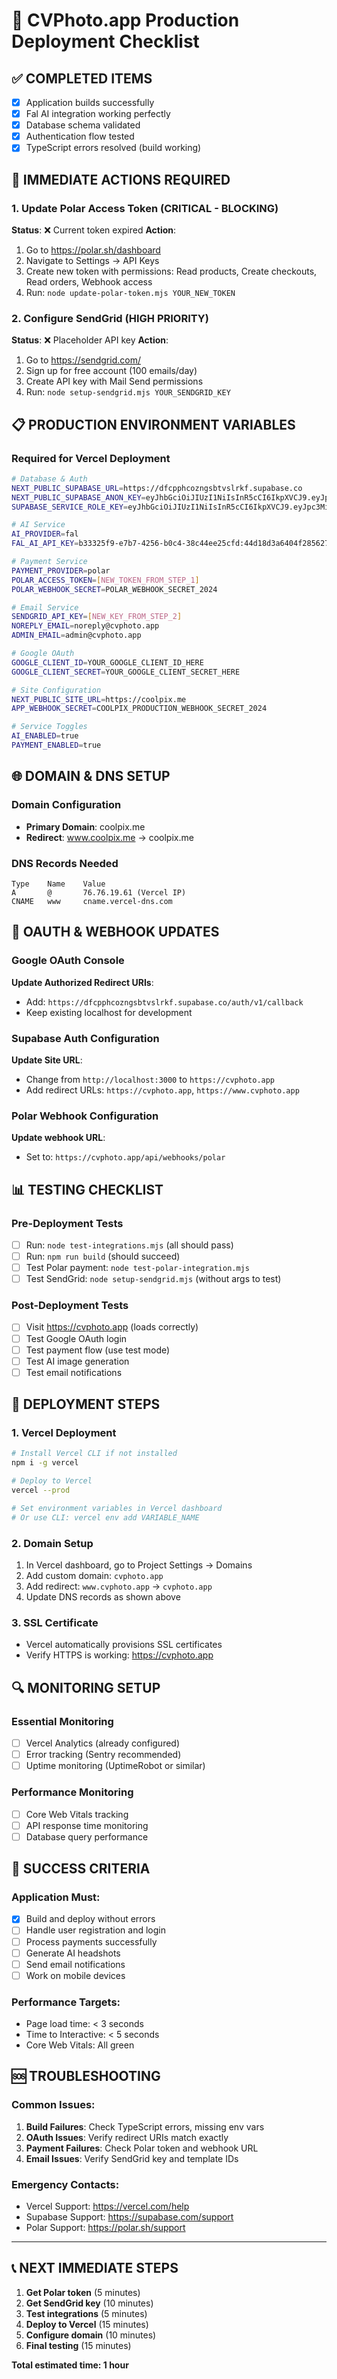 # 🚀 CVPhoto.app Production Deployment Checklist

## ✅ COMPLETED ITEMS
- [x] Application builds successfully
- [x] Fal AI integration working perfectly
- [x] Database schema validated
- [x] Authentication flow tested
- [x] TypeScript errors resolved (build working)

## 🔧 IMMEDIATE ACTIONS REQUIRED

### 1. Update Polar Access Token (CRITICAL - BLOCKING)
**Status**: ❌ Current token expired
**Action**: 
1. Go to https://polar.sh/dashboard
2. Navigate to Settings → API Keys
3. Create new token with permissions: Read products, Create checkouts, Read orders, Webhook access
4. Run: `node update-polar-token.mjs YOUR_NEW_TOKEN`

### 2. Configure SendGrid (HIGH PRIORITY)
**Status**: ❌ Placeholder API key
**Action**:
1. Go to https://sendgrid.com/
2. Sign up for free account (100 emails/day)
3. Create API key with Mail Send permissions
4. Run: `node setup-sendgrid.mjs YOUR_SENDGRID_KEY`

## 📋 PRODUCTION ENVIRONMENT VARIABLES

### Required for Vercel Deployment
```bash
# Database & Auth
NEXT_PUBLIC_SUPABASE_URL=https://dfcpphcozngsbtvslrkf.supabase.co
NEXT_PUBLIC_SUPABASE_ANON_KEY=eyJhbGciOiJIUzI1NiIsInR5cCI6IkpXVCJ9.eyJpc3MiOiJzdXBhYmFzZSIsInJlZiI6ImRmY3BwaGNvem5nc2J0dnNscmtmIiwicm9sZSI6ImFub24iLCJpYXQiOjE3NDE5NTA2NTgsImV4cCI6MjA1NzUyNjY1OH0.3YVRK1zBW4_ge09ZKX2ZCE5XcNUOh7fLsloVJ8loLJ8
SUPABASE_SERVICE_ROLE_KEY=eyJhbGciOiJIUzI1NiIsInR5cCI6IkpXVCJ9.eyJpc3MiOiJzdXBhYmFzZSIsInJlZiI6ImRmY3BwaGNvem5nc2J0dnNscmtmIiwicm9sZSI6InNlcnZpY2Vfcm9sZSIsImlhdCI6MTc0MTk1MDY1OCwiZXhwIjoyMDU3NTI2NjU4fQ.bKEcGZbgc3bM7ft7R-qXVvXS6wmBV9gNx_qaX964rQw

# AI Service
AI_PROVIDER=fal
FAL_AI_API_KEY=b33325f9-e7b7-4256-b0c4-38c44ee25cfd:44d18d3a6404f2856275482ea1093a5b

# Payment Service
PAYMENT_PROVIDER=polar
POLAR_ACCESS_TOKEN=[NEW_TOKEN_FROM_STEP_1]
POLAR_WEBHOOK_SECRET=POLAR_WEBHOOK_SECRET_2024

# Email Service
SENDGRID_API_KEY=[NEW_KEY_FROM_STEP_2]
NOREPLY_EMAIL=noreply@cvphoto.app
ADMIN_EMAIL=admin@cvphoto.app

# Google OAuth
GOOGLE_CLIENT_ID=YOUR_GOOGLE_CLIENT_ID_HERE
GOOGLE_CLIENT_SECRET=YOUR_GOOGLE_CLIENT_SECRET_HERE

# Site Configuration
NEXT_PUBLIC_SITE_URL=https://coolpix.me
APP_WEBHOOK_SECRET=COOLPIX_PRODUCTION_WEBHOOK_SECRET_2024

# Service Toggles
AI_ENABLED=true
PAYMENT_ENABLED=true
```

## 🌐 DOMAIN & DNS SETUP

### Domain Configuration
- **Primary Domain**: coolpix.me
- **Redirect**: www.coolpix.me → coolpix.me

### DNS Records Needed
```
Type    Name    Value
A       @       76.76.19.61 (Vercel IP)
CNAME   www     cname.vercel-dns.com
```

## 🔐 OAUTH & WEBHOOK UPDATES

### Google OAuth Console
**Update Authorized Redirect URIs**:
- Add: `https://dfcpphcozngsbtvslrkf.supabase.co/auth/v1/callback`
- Keep existing localhost for development

### Supabase Auth Configuration
**Update Site URL**: 
- Change from `http://localhost:3000` to `https://cvphoto.app`
- Add redirect URLs: `https://cvphoto.app`, `https://www.cvphoto.app`

### Polar Webhook Configuration
**Update webhook URL**:
- Set to: `https://cvphoto.app/api/webhooks/polar`

## 📊 TESTING CHECKLIST

### Pre-Deployment Tests
- [ ] Run: `node test-integrations.mjs` (all should pass)
- [ ] Run: `npm run build` (should succeed)
- [ ] Test Polar payment: `node test-polar-integration.mjs`
- [ ] Test SendGrid: `node setup-sendgrid.mjs` (without args to test)

### Post-Deployment Tests
- [ ] Visit https://cvphoto.app (loads correctly)
- [ ] Test Google OAuth login
- [ ] Test payment flow (use test mode)
- [ ] Test AI image generation
- [ ] Test email notifications

## 🚀 DEPLOYMENT STEPS

### 1. Vercel Deployment
```bash
# Install Vercel CLI if not installed
npm i -g vercel

# Deploy to Vercel
vercel --prod

# Set environment variables in Vercel dashboard
# Or use CLI: vercel env add VARIABLE_NAME
```

### 2. Domain Setup
1. In Vercel dashboard, go to Project Settings → Domains
2. Add custom domain: `cvphoto.app`
3. Add redirect: `www.cvphoto.app` → `cvphoto.app`
4. Update DNS records as shown above

### 3. SSL Certificate
- Vercel automatically provisions SSL certificates
- Verify HTTPS is working: https://cvphoto.app

## 🔍 MONITORING SETUP

### Essential Monitoring
- [ ] Vercel Analytics (already configured)
- [ ] Error tracking (Sentry recommended)
- [ ] Uptime monitoring (UptimeRobot or similar)

### Performance Monitoring
- [ ] Core Web Vitals tracking
- [ ] API response time monitoring
- [ ] Database query performance

## 🎯 SUCCESS CRITERIA

### Application Must:
- [x] Build and deploy without errors
- [ ] Handle user registration and login
- [ ] Process payments successfully
- [ ] Generate AI headshots
- [ ] Send email notifications
- [ ] Work on mobile devices

### Performance Targets:
- Page load time: < 3 seconds
- Time to Interactive: < 5 seconds
- Core Web Vitals: All green

## 🆘 TROUBLESHOOTING

### Common Issues:
1. **Build Failures**: Check TypeScript errors, missing env vars
2. **OAuth Issues**: Verify redirect URIs match exactly
3. **Payment Failures**: Check Polar token and webhook URL
4. **Email Issues**: Verify SendGrid key and template IDs

### Emergency Contacts:
- Vercel Support: https://vercel.com/help
- Supabase Support: https://supabase.com/support
- Polar Support: https://polar.sh/support

---

## 📞 NEXT IMMEDIATE STEPS

1. **Get Polar token** (5 minutes)
2. **Get SendGrid key** (10 minutes)  
3. **Test integrations** (5 minutes)
4. **Deploy to Vercel** (15 minutes)
5. **Configure domain** (10 minutes)
6. **Final testing** (15 minutes)

**Total estimated time: 1 hour**
